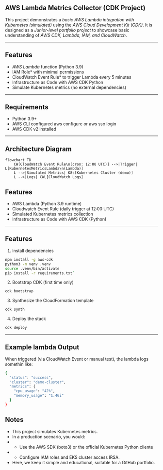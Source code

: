 ## AWS Lambda Metrics Collector (CDK Project)

This project demonstrates a *basic AWS Lambda integration with Kubernetes (simulated)* using the *AWS Cloud Development Kit (CDK)*.
It is designed as a *Junior-level portfolio project* to showcase basic understanding of *AWS CDK, Lambda, IAM, and CloudWatch*.

---

## Features

* *AWS Lambda* function (Python 3.9)  
* IAM Role* with minimal permissions  
* CloudWatch Event Rule* to trigger Lambda every 5 minutes  
* Infrastructure as Code with AWS CDK Python
* Simulate Kubernetes metrics (no external dependencies)

---

## Requirements

* Python 3.9+  
* AWS CLI configured aws configure or aws sso login
* AWS CDK v2 installed  
---
## Architecture Diagram

```mermaid
flowchart TD
    CW[CloudWatch Event Rule\n(cron: 12:00 UTC)] -->|Trigger| L[KubernetesMetricsLambda\n(Lambda)]
    L -->|Simulated Metrics| K8s[Kubernetes Cluster (demo)]
    L -->|Logs| CWL[CloudWatch Logs]
```

## Features

* AWS Lambda (Python 3.9 runtime)
* Cloudwatch Event Rule (daily trigger at 12:00 UTC)
* Simulated Kubernetes metrics collection
* Infrastructure as Code with AWS CDK (Python)
---

## Features

1. Install dependencies
 ```bash 
npm install -g aws-cdk
python3 -m venv .venv
source .venv/bin/activate
pip install -r requirements.txt`
```
2. Bootstrap CDK (first time only)
```bash 
cdk bootstrap
```
3. Synthesize the CloudFormation template
````bash
cdk synth
````
4. Deploy the stack
````bash
cdk deploy
````
---
## Example lambda Output

When triggered (via CloudWatch Event or manual test), the lambda logs somethin like:

````bash
{
  "status": "success",
  "cluster": "demo-cluster",
  "metrics": {
    "cpu_usage": "42%",
    "memory_usage": "1.4Gi"
  }
}
````
## Notes

* This project simulates Kubernetes metrics.
* In a production scenario, you would: 
* * Use the AWS SDK (boto3) or the official Kubernetes Python cliente
* * Configure IAM roles and EKS cluster access IRSA.
* Here, we keep it simple and educational, suitable for a GitHub portfolio.